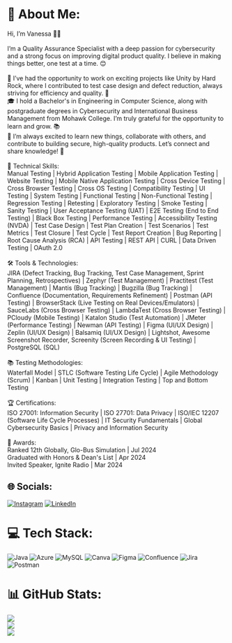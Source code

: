 # 💫 About Me:
Hi, I’m Vanessa 🎀✨ <br><br>I’m a Quality Assurance Specialist with a deep passion for cybersecurity and a strong focus on improving digital product quality. I believe in making things better, one test at a time. 😊<br><br>💼 I’ve had the opportunity to work on exciting projects like Unity by Hard Rock, where I contributed to test case design and defect reduction, always striving for efficiency and quality. 🌟<br>🎓 I hold a Bachelor's in Engineering in Computer Science, along with postgraduate degrees in Cybersecurity and International Business Management from Mohawk College. I’m truly grateful for the opportunity to learn and grow. 📚<br>🌱 I’m always excited to learn new things, collaborate with others, and contribute to building secure, high-quality products. Let’s connect and share knowledge! 💬<br><br>🔧 Technical Skills:<br>Manual Testing | Hybrid Application Testing | Mobile Application Testing | Website Testing | Mobile Native Application Testing | Cross Device Testing | Cross Browser Testing | Cross OS Testing | Compatibility Testing | UI Testing | System Testing | Functional Testing | Non-Functional Testing | Regression Testing | Retesting | Exploratory Testing | Smoke Testing | Sanity Testing | User Acceptance Testing (UAT) | E2E Testing (End to End Testing) | Black Box Testing | Performance Testing | Accessibility Testing (NVDA) | Test Case Design | Test Plan Creation | Test Scenarios | Test Metrics | Test Closure | Test Cycle | Test Report Creation | Bug Reporting | Root Cause Analysis (RCA) | API Testing | REST API | CURL | Data Driven Testing | OAuth 2.0<br><br>🛠 Tools & Technologies:<br>JIRA (Defect Tracking, Bug Tracking, Test Case Management, Sprint Planning, Retrospectives) | Zephyr (Test Management) | Practitest (Test Management) | Mantis (Bug Tracking) | Bugzilla (Bug Tracking) | Confluence (Documentation, Requirements Refinement) | Postman (API Testing) | BrowserStack (Live Testing on Real Devices/Emulators) | SauceLabs (Cross Browser Testing) | LambdaTest (Cross Browser Testing) | PCloudy (Mobile Testing) | Katalon Studio (Test Automation) | JMeter (Performance Testing) | Newman (API Testing) | Figma (UI/UX Design) | Zeplin (UI/UX Design) | Balsamiq (UI/UX Design) | Lightshot, Awesome Screenshot Recorder, Screenity (Screen Recording & UI Testing) | PostgreSQL (SQL)<br><br>📚 Testing Methodologies:<br>Waterfall Model | STLC (Software Testing Life Cycle) | Agile Methodology (Scrum) | Kanban | Unit Testing | Integration Testing | Top and Bottom Testing<br><br>🏆 Certifications:<br>ISO 27001: Information Security | ISO 27701: Data Privacy | ISO/IEC 12207 (Software Life Cycle Processes) | IT Security Fundamentals | Global Cybersecurity Basics | Privacy and Information Security<br><br>🥇 Awards:<br>Ranked 12th Globally, Glo-Bus Simulation | Jul 2024<br>Graduated with Honors & Dean's List | Apr 2024<br>Invited Speaker, Ignite Radio | Mar 2024<br>


## 🌐 Socials:
[![Instagram](https://img.shields.io/badge/Instagram-%23E4405F.svg?logo=Instagram&logoColor=white)](https://instagram.com/varsha_naaidu) [![LinkedIn](https://img.shields.io/badge/LinkedIn-%230077B5.svg?logo=linkedin&logoColor=white)](https://www.linkedin.com/in/varsha-raj-94a287207/) 

# 💻 Tech Stack:
![Java](https://img.shields.io/badge/java-%23ED8B00.svg?style=for-the-badge&logo=openjdk&logoColor=white) ![Azure](https://img.shields.io/badge/azure-%230072C6.svg?style=for-the-badge&logo=microsoftazure&logoColor=white) ![MySQL](https://img.shields.io/badge/mysql-4479A1.svg?style=for-the-badge&logo=mysql&logoColor=white) ![Canva](https://img.shields.io/badge/Canva-%2300C4CC.svg?style=for-the-badge&logo=Canva&logoColor=white) ![Figma](https://img.shields.io/badge/figma-%23F24E1E.svg?style=for-the-badge&logo=figma&logoColor=white) ![Confluence](https://img.shields.io/badge/confluence-%23172BF4.svg?style=for-the-badge&logo=confluence&logoColor=white) ![Jira](https://img.shields.io/badge/jira-%230A0FFF.svg?style=for-the-badge&logo=jira&logoColor=white) ![Postman](https://img.shields.io/badge/Postman-FF6C37?style=for-the-badge&logo=postman&logoColor=white)
# 📊 GitHub Stats:
![](https://github-readme-stats.vercel.app/api?username=VanessaTech101&theme=rose_pine&hide_border=false&include_all_commits=false&count_private=false)<br/>
![](https://github-readme-streak-stats.herokuapp.com/?user=VanessaTech101&theme=rose_pine&hide_border=false)<br/>
![](https://github-readme-stats.vercel.app/api/top-langs/?username=VanessaTech101&theme=rose_pine&hide_border=false&include_all_commits=false&count_private=false&layout=compact)

<!-- Proudly created with GPRM ( https://gprm.itsvg.in ) -->

